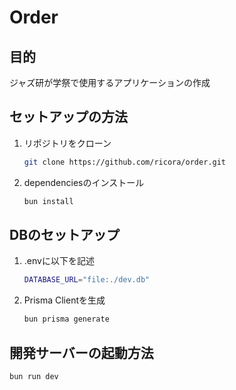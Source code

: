 # Order

## 目的

ジャズ研が学祭で使用するアプリケーションの作成

## セットアップの方法

1. リポジトリをクローン
   ```bash
   git clone https://github.com/ricora/order.git

2. dependenciesのインストール
   ```bash
   bun install

## DBのセットアップ

1. .envに以下を記述
   ```bash
   DATABASE_URL="file:./dev.db"

2. Prisma Clientを生成
   ```bash
   bun prisma generate

## 開発サーバーの起動方法
   ```bash
   bun run dev